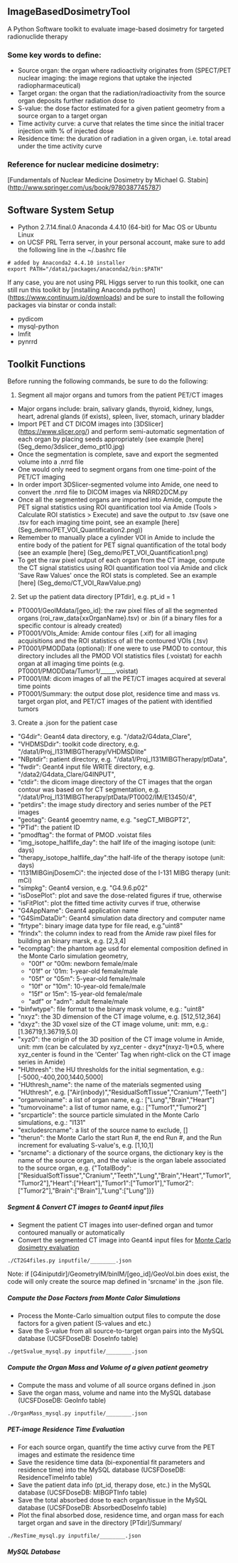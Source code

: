 ## ImageBasedDosimetryTool
A Python Software toolkit to evaluate image-based dosimetry for targeted radionuclide therapy

### Some key words to define:

- Source organ: the organ where radioactivity originates from (SPECT/PET nuclear imaging: the image regions that uptake the injected radiopharmaceutical)
- Target organ: the organ that the radiation/radioactivity from the source organ deposits further radiation dose to
- S-value: the dose factor estimated for a given patient geometry from a source organ to a target organ
- Time activity curve: a curve that relates the time since the initial tracer injection with % of injected dose
- Residence time: the duration of radiation in a given organ, i.e. total aread under the time activity curve

### Reference for nuclear medicine dosimetry:

[Fundamentals of Nuclear Medicine Dosimetry by Michael G. Stabin] (http://www.springer.com/us/book/9780387745787)


Software System Setup
--------------------

- Python 2.7.14.final.0 Anaconda 4.4.10 (64-bit) for Mac OS or Ubuntu Linux
- on UCSF PRL Terra server, in your personal account, make sure to add the following line in the ~/.bashrc file
```
# added by Anaconda2 4.4.10 installer
export PATH="/data1/packages/anaconda2/bin:$PATH"
```

If any case, you are not using PRL Higgs server to run this toolkit, one can still run this toolkit by [installing Anaconda python] (https://www.continuum.io/downloads) and be sure to install the following packages via binstar or conda install:
- pydicom
- mysql-python
- lmfit
- pynrrd


Toolkit Functions
--------------------

Before running the following commands, be sure to do the following:

1. Segment all major organs and tumors from the patient PET/CT images
  - Major organs include: brain, salivary glands, thyroid, kidney, lungs, heart, adrenal glands (if exists), spleen, liver, stomach, urinary bladder
  - Import PET and CT DICOM images into [3DSlicer] (https://www.slicer.org/) and perform semi-automatic segmentation of each organ by placing seeds appropriately (see example [here] (Seg_demo/3dslicer_demo_pt10.jpg)
  - Once the segmentation is complete, save and export the segmented volume into a .nrrd file
  - One would only need to segment organs from one time-point of the PET/CT imaging
  - In order import 3DSlicer-segmented volume into Amide, one need to convert the .nrrd file to DICOM images via NRRD2DCM.py
  - Once all the segmented organs are imported into Amide, compute the PET signal statistics using ROI quantification tool via Amide (Tools > Calculate ROI statistics > Execute) and save the output to .tsv (save one .tsv for each imaging time point, see an example [here] (Seg_demo/PET_VOI_Quantification2.png))
  - Remember to manually place a cylinder VOI in Amide to include the entire body of the patient for PET signal quantification of the total body (see an example [here] (Seg_demo/PET_VOI_Quantification1.png)
  - To get the raw pixel output of each organ from the CT image, compute the CT signal statistics using ROI quantification tool via Amide and click 'Save Raw Values' once the ROI stats is completed. See an example [here] (Seg_demo/CT_VOI_RawValue.png)


2. Set up the patient data directory [PTdir], e.g. pt_id = 1
  - PT0001/GeoIMdata/[geo_id]: the raw pixel files of all the segmented organs (roi_raw_data{xxOrganName}.tsv) or .bin (if a binary files for a specific contour is already created)
  - PT0001/VOIs_Amide: Amide contour files (.xif) for all imaging acquisitions and the ROI statistics of all the contoured VOIs (.tsv)
  - PT0001/PMODData (optional): If one were to use PMOD to contour, this directory includes all the PMOD VOI statistics files (.voistat) for eachh organ at all imaging time points (e.g. PT0001/PMODData/Tumor1/_____.voistat)
  - PT0001/IM: dicom images of all the PET/CT images acquired at several time points
  - PT0001/Summary: the output dose plot, residence time and mass vs. target organ plot, and PET/CT images of the patient with identified tumors

3. Create a .json for the patient case
  - "G4dir": Geant4 data directory, e.g. "/data2/G4data_Clare",
  - "VHDMSDdir": toolkit code directory, e.g. "/data1/Proj_I131MIBGTherapy/VHDMSDlite"
  - "NBptdir": patient directory, e.g. "/data1/Proj_I131MIBGTherapy/ptData",
  - "fwdir": Geant4 input file WRITE directory, e.g. "/data2/G4data_Clare/G4INPUT",
  - "ctdir": the dicom image directory of the CT images that the organ contour was based on for CT segmentation, e.g. "/data1/Proj_I131MIBGTherapy/ptData/PT0002/IM/E13450/4",
  - "petdirs": the image study directory and series number of the PET images 
  - "geotag": Geant4 geoemtry name, e.g. "segCT_MIBGPT2",
  - "PTid": the patient ID
  - "pmodftag": the format of PMOD .voistat files
  - "img\_isotope\_halflife_day": the half life of the imaging isotope (unit: days)
  - "therapy\_isotope\_halflife_day":the half-life of the therapy isotope (unit: days)
  - "I131MIBGinjDosemCi": the injected dose of the I-131 MIBG therapy (unit: mCi) 
  - "simpkg": Geant4 version, e.g. "G4.9.6.p02"
  - "isDosePlot": plot and save the dose-related figures if true, otherwise
  - "isFitPlot": plot the fitted time activity curves if true, otherwise
  - "G4AppName": Geant4 application name
  - "G4SimDataDir": Geant4 simulation data directory and computer name
  - "frtype": binary image data type for file read, e.g."uint8"
  - "frindx": the column index to read from the Amide raw pixel files for building an binary marsk, e.g. [2,3,4]
  - "ecomptag": the phantom age usd for elemental composition defined in the Monte Carlo simulation geometry, 
    - "00f" or "00m: newborn female/male
    - "01f" or '01m: 1-year-old female/male
    - "05f" or "05m": 5-year-old female/male
    - "10f" or "10m": 10-year-old female/male
    - "15f" or 15m": 15-year-old female/male
    - "adf" or "adm": adult female/male
  - "binfwtype": file format to the binary mask volume, e.g.: "uint8"
  - "nxyz": the 3D dimension of the CT image volume, e.g. [512,512,364]
  - "dxyz": the 3D voxel size of the CT image volume, unit: mm, e.g.: [1.36719,1.36719,5.0]
  - "xyz0": the origin of the 3D position of the CT image volume in Amide, unit: mm (can be calculated by xyz_center - dxyz*(nxyz-1)*0.5, where xyz_center is found in the 'Center' Tag when right-click on the CT image series in Amide)
  - "HUthresh": the HU thresholds for the initial segmentation, e.g.: [-5000,-400,200,1440,5000]
  - "HUthresh_name": the name of the materials segmented using "HUthresh", e.g. ["Air(inbody)","ResidualSoftTissue","Cranium","Teeth"]
  - "organvoiname": a list of organ name, e.g.: ["Lung","Brain","Heart"]
  - "tumorvoiname": a list of tumor name, e.g.: ["Tumor1","Tumor2"]
  - "srcparticle": the source particle simulated in the Monte Carlo simulations, e.g.: "I131"
  - "excludesrcname": a list of the source name to exclude, []
  - "therun": the Monte Carlo the start Run #, the end Run #, and the Run increment for evaluating S-value's, e.g. [1,10,1]
  - "srcname": a dictionary of the source organs, the dictionary key is the name of the source organ, and the value is the organ labele associated to the source organ, e.g. {"TotalBody":["ResidualSoftTissue","Cranium","Teeth","Lung","Brain","Heart","Tumor1","Tumor2"],"Heart":["Heart"],"Tumor1":["Tumor1"],"Tumor2":["Tumor2"],"Brain":["Brain"],"Lung":["Lung"]}}


##### Segment & Convert CT images to Geant4 input files

- Segment the patient CT images into user-defined organ and tumor contoured manually or automatically
- Convert the segmented CT image into Geant4 input files for [Monte Carlo dosimetry evaluation](https://git.radiology.ucsf.edu/PRL/VoxelizedMonteCarloDosimetry)
```
./CT2G4files.py inputfile/________.json
```
Note: if [G4iniputdir]/GeometryIM/binIM/[geo_id]/GeoVol.bin does exist, the code will only create the source map defined in 'srcname' in the .json file.

##### Compute the Dose Factors from Monte Calor Simulations
- Process the Monte-Carlo simualtion output files to compute the dose factors for a given patient (S-values and etc.)
- Save the S-value from all source-to-target organ pairs into the MySQL database (UCSFDoseDB: DoseInfo table)
```
./getSvalue_mysql.py inputfile/________.json
```

##### Compute the Organ Mass and Volume of a given patient geometry
- Compute the mass and volume of all source organs defined in .json
- Save the organ mass, volume and name into the MySQL database (UCSFDoseDB: GeoInfo table)
```
./OrganMass_mysql.py inputfile/________.json
```

##### PET-image Residence Time Evaluation
- For each source organ, quantify the time activy curve from the PET images and estimate the residence time
- Save the residence time data (bi-exponential fit parameters and residence time) into the MySQL database (UCSFDoseDB: ResidenceTimeInfo table)
- Save the patient data info (pt_id, therapy dose, etc.) in the MySQL database (UCSFDoseDB: MIBGPTInfo table)
- Save the total absorbed dose to each organ/tissue in the MySQL database (UCSFDoseDB: AbsorbedDoseInfo table)
- Plot the final absorbed dose, residence time, and organ mass for each target organ and save in the directory [PTdir]/Summary/
```
./ResTime_mysql.py inputfile/________.json
```

##### MySQL Database





